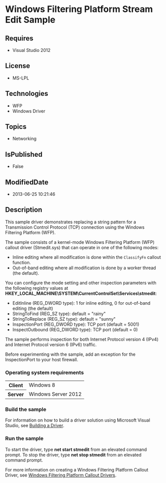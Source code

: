 # Windows Filtering Platform Stream Edit Sample
## Requires
* Visual Studio 2012
## License
* MS-LPL
## Technologies
* WFP
* Windows Driver
## Topics
* Networking
## IsPublished
* False
## ModifiedDate
* 2013-06-25 10:21:46
## Description

<div id="mainSection">
<p>This sample driver demonstrates replacing a string pattern for a Transmission Control Protocol (TCP) connection using the Windows Filtering Platform (WFP).
</p>
<p>The sample consists of a kernel-mode Windows Filtering Platform (WFP) callout driver (Stmedit.sys) that can operate in one of the following modes:</p>
<ul>
<li>Inline editing where all modification is done within the <code>ClassifyFn</code> callout function.
</li><li>Out-of-band editing where all modification is done by a worker thread (the default).
</li></ul>
<p>You can configure the mode setting and other inspection parameters with the following registry values at
<b>HKEY_LOCAL_MACHINE\SYSTEM\CurrentControlSet\Services\stmedit</b>:</p>
<ul>
<li>EditInline (REG_DWORD type): 1 for inline editing, 0 for out-of-band editing (the default)
</li><li>StringToFind (REG_SZ type): default = &quot;rainy&quot; </li><li>StringToReplace (REG_SZ type): default = &quot;sunny&quot; </li><li>InspectionPort (REG_DWORD type): TCP port (default = 5001) </li><li>InspectOutbound (REG_DWORD type): TCP port (default = 0) </li></ul>
<p>The sample performs inspection for both Internet Protocol version 4 (IPv4) and Internet Protocol version 6 (IPv6) traffic.</p>
<p>Before experimenting with the sample, add an exception for the InspectionPort to your host firewall.</p>
<h3>Operating system requirements</h3>
<table>
<tbody>
<tr>
<th>Client</th>
<td><dt>Windows&nbsp;8 </dt></td>
</tr>
<tr>
<th>Server</th>
<td><dt>Windows Server&nbsp;2012 </dt></td>
</tr>
</tbody>
</table>
<h3>Build the sample</h3>
<p>For information on how to build a driver solution using Microsoft Visual Studio, see
<a href="http://msdn.microsoft.com/en-us/library/windows/hardware/ff554644">Building a Driver</a>.</p>
<h3>Run the sample</h3>
<p>To start the driver, type <b>net start stmedit</b> from an elevated command prompt. To stop the driver, type
<b>net stop stmedit</b> from an elevated command prompt.</p>
<p>For more information on creating a Windows Filtering Platform Callout Driver, see
<a href="http://msdn.microsoft.com/en-us/library/windows/hardware/ff571068">Windows Filtering Platform Callout Drivers</a>.</p>
</div>
